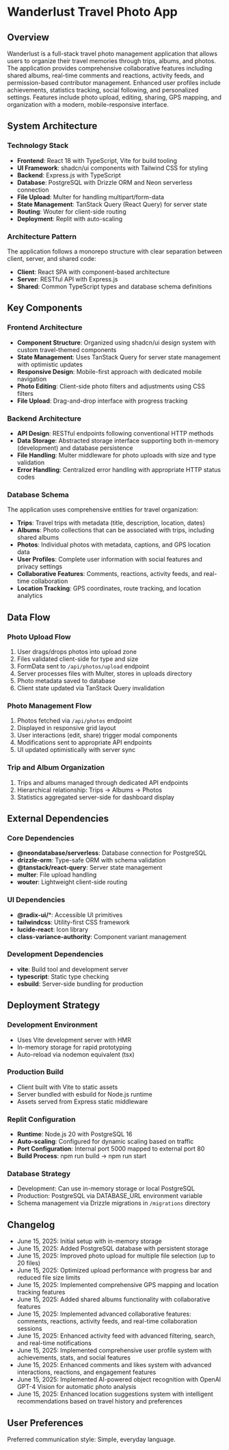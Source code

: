 # Wanderlust Travel Photo App

## Overview

Wanderlust is a full-stack travel photo management application that allows users to organize their travel memories through trips, albums, and photos. The application provides comprehensive collaborative features including shared albums, real-time comments and reactions, activity feeds, and permission-based contributor management. Enhanced user profiles include achievements, statistics tracking, social following, and personalized settings. Features include photo upload, editing, sharing, GPS mapping, and organization with a modern, mobile-responsive interface.

## System Architecture

### Technology Stack
- **Frontend**: React 18 with TypeScript, Vite for build tooling
- **UI Framework**: shadcn/ui components with Tailwind CSS for styling
- **Backend**: Express.js with TypeScript
- **Database**: PostgreSQL with Drizzle ORM and Neon serverless connection
- **File Upload**: Multer for handling multipart/form-data
- **State Management**: TanStack Query (React Query) for server state
- **Routing**: Wouter for client-side routing
- **Deployment**: Replit with auto-scaling

### Architecture Pattern
The application follows a monorepo structure with clear separation between client, server, and shared code:
- **Client**: React SPA with component-based architecture
- **Server**: RESTful API with Express.js
- **Shared**: Common TypeScript types and database schema definitions

## Key Components

### Frontend Architecture
- **Component Structure**: Organized using shadcn/ui design system with custom travel-themed components
- **State Management**: Uses TanStack Query for server state management with optimistic updates
- **Responsive Design**: Mobile-first approach with dedicated mobile navigation
- **Photo Editing**: Client-side photo filters and adjustments using CSS filters
- **File Upload**: Drag-and-drop interface with progress tracking

### Backend Architecture
- **API Design**: RESTful endpoints following conventional HTTP methods
- **Data Storage**: Abstracted storage interface supporting both in-memory (development) and database persistence
- **File Handling**: Multer middleware for photo uploads with size and type validation
- **Error Handling**: Centralized error handling with appropriate HTTP status codes

### Database Schema
The application uses comprehensive entities for travel organization:
- **Trips**: Travel trips with metadata (title, description, location, dates)
- **Albums**: Photo collections that can be associated with trips, including shared albums
- **Photos**: Individual photos with metadata, captions, and GPS location data
- **User Profiles**: Complete user information with social features and privacy settings
- **Collaborative Features**: Comments, reactions, activity feeds, and real-time collaboration
- **Location Tracking**: GPS coordinates, route tracking, and location analytics

## Data Flow

### Photo Upload Flow
1. User drags/drops photos into upload zone
2. Files validated client-side for type and size
3. FormData sent to `/api/photos/upload` endpoint
4. Server processes files with Multer, stores in uploads directory
5. Photo metadata saved to database
6. Client state updated via TanStack Query invalidation

### Photo Management Flow
1. Photos fetched via `/api/photos` endpoint
2. Displayed in responsive grid layout
3. User interactions (edit, share) trigger modal components
4. Modifications sent to appropriate API endpoints
5. UI updated optimistically with server sync

### Trip and Album Organization
1. Trips and albums managed through dedicated API endpoints
2. Hierarchical relationship: Trips → Albums → Photos
3. Statistics aggregated server-side for dashboard display

## External Dependencies

### Core Dependencies
- **@neondatabase/serverless**: Database connection for PostgreSQL
- **drizzle-orm**: Type-safe ORM with schema validation
- **@tanstack/react-query**: Server state management
- **multer**: File upload handling
- **wouter**: Lightweight client-side routing

### UI Dependencies
- **@radix-ui/***: Accessible UI primitives
- **tailwindcss**: Utility-first CSS framework
- **lucide-react**: Icon library
- **class-variance-authority**: Component variant management

### Development Dependencies
- **vite**: Build tool and development server
- **typescript**: Static type checking
- **esbuild**: Server-side bundling for production

## Deployment Strategy

### Development Environment
- Uses Vite development server with HMR
- In-memory storage for rapid prototyping
- Auto-reload via nodemon equivalent (tsx)

### Production Build
- Client built with Vite to static assets
- Server bundled with esbuild for Node.js runtime
- Assets served from Express static middleware

### Replit Configuration
- **Runtime**: Node.js 20 with PostgreSQL 16
- **Auto-scaling**: Configured for dynamic scaling based on traffic
- **Port Configuration**: Internal port 5000 mapped to external port 80
- **Build Process**: npm run build → npm run start

### Database Strategy
- Development: Can use in-memory storage or local PostgreSQL
- Production: PostgreSQL via DATABASE_URL environment variable
- Schema management via Drizzle migrations in `/migrations` directory

## Changelog
- June 15, 2025: Initial setup with in-memory storage
- June 15, 2025: Added PostgreSQL database with persistent storage
- June 15, 2025: Improved photo upload for multiple file selection (up to 20 files)
- June 15, 2025: Optimized upload performance with progress bar and reduced file size limits
- June 15, 2025: Implemented comprehensive GPS mapping and location tracking features
- June 15, 2025: Added shared albums functionality with collaborative features
- June 15, 2025: Implemented advanced collaborative features: comments, reactions, activity feeds, and real-time collaboration sessions
- June 15, 2025: Enhanced activity feed with advanced filtering, search, and real-time notifications
- June 15, 2025: Implemented comprehensive user profile system with achievements, stats, and social features
- June 15, 2025: Enhanced comments and likes system with advanced interactions, reactions, and engagement features
- June 15, 2025: Implemented AI-powered object recognition with OpenAI GPT-4 Vision for automatic photo analysis
- June 15, 2025: Enhanced location suggestions system with intelligent recommendations based on travel history and preferences

## User Preferences

Preferred communication style: Simple, everyday language.